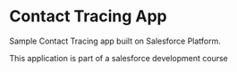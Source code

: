 # Contact Tracing App

Sample Contact Tracing app built on Salesforce Platform.


This application is part of a salesforce development course

